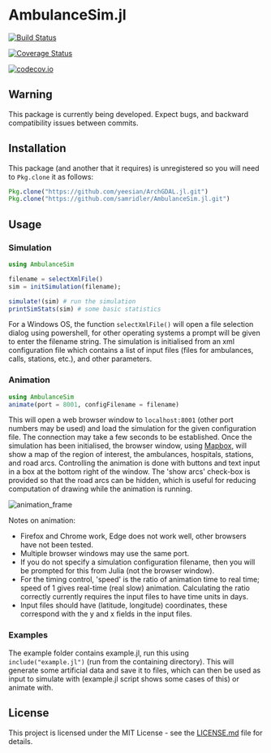 # AmbulanceSim.jl

[![Build Status](https://travis-ci.org/samridler/AmbulanceSim.jl.svg?branch=master)](https://travis-ci.org/samridler/AmbulanceSim.jl)

[![Coverage Status](https://coveralls.io/repos/samridler/AmbulanceSim.jl/badge.svg?branch=master&service=github)](https://coveralls.io/github/samridler/AmbulanceSim.jl?branch=master)

[![codecov.io](http://codecov.io/github/samridler/AmbulanceSim.jl/coverage.svg?branch=master)](http://codecov.io/github/samridler/AmbulanceSim.jl?branch=master)

## Warning
This package is currently being developed.
Expect bugs, and backward compatibility issues between commits.

## Installation
This package (and another that it requires) is unregistered so you will need to `Pkg.clone` it as follows:
```julia
Pkg.clone("https://github.com/yeesian/ArchGDAL.jl.git")
Pkg.clone("https://github.com/samridler/AmbulanceSim.jl.git")
```

## Usage

### Simulation
```julia
using AmbulanceSim

filename = selectXmlFile()
sim = initSimulation(filename);

simulate!(sim) # run the simulation
printSimStats(sim) # some basic statistics
```
For a Windows OS, the function `selectXmlFile()` will open a file selection dialog using powershell, for other operating systems a prompt will be given to enter the filename string.
The simulation is initialised from an xml configuration file which contains a list of input files (files for ambulances, calls, stations, etc.), and other parameters.

### Animation
```julia
using AmbulanceSim
animate(port = 8001, configFilename = filename)
```
This will open a web browser window to `localhost:8001` (other port numbers may be used) and load the simulation for the given configuration file.
The connection may take a few seconds to be established.
Once the simulation has been initialised, the browser window, using [Mapbox](https://www.mapbox.com/), will show a map of the region of interest, the ambulances, hospitals, stations, and road arcs.
Controlling the animation is done with buttons and text input in a box at the bottom right of the window.
The 'show arcs' check-box is provided so that the road arcs can be hidden, which is useful for reducing computation of drawing while the animation is running.

![animation_frame](https://i.imgur.com/qZuS5NZ.png)

Notes on animation:

- Firefox and Chrome work, Edge does not work well, other browsers have not been tested.
- Multiple browser windows may use the same port.
- If you do not specify a simulation configuration filename, then you will be prompted for this from Julia (not the browser window).
- For the timing control, 'speed' is the ratio of animation time to real time; speed of 1 gives real-time (real slow) animation. Calculating the ratio correctly currently requires the input files to have time units in days.
- Input files should have (latitude, longitude) coordinates, these correspond with the y and x fields in the input files.

### Examples

The example folder contains example.jl, run this using `include("example.jl")` (run from the containing directory). This will generate some artificial data and save it to files, which can then be used as input to simulate with (example.jl script shows some cases of this) or animate with.

## License
This project is licensed under the MIT License - see the [LICENSE.md](LICENSE.md) file for details.
